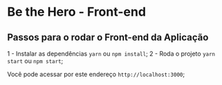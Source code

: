 # Be the Hero - Front-end

## Passos para o rodar o Front-end da Aplicação

1 - Instalar as dependências `yarn` ou `npm install`;
2 - Roda o projeto `yarn start` ou `npm start`;

Você pode acessar por este endereço `http://localhost:3000`;

